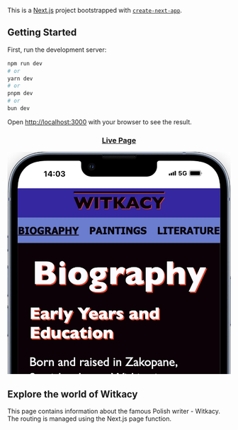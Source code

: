 This is a [Next.js](https://nextjs.org/) project bootstrapped with [`create-next-app`](https://github.com/vercel/next.js/tree/canary/packages/create-next-app).

## Getting Started

First, run the development server:

```bash
npm run dev
# or
yarn dev
# or
pnpm dev
# or
bun dev
```

Open [http://localhost:3000](http://localhost:3000) with your browser to see the result.

<h3 align="center"><a href="https://witkacytribute.netlify.app">Live Page</a></h3>

<div>
  <img src="https://raw.githubusercontent.com/ptrmad/witkacyNEXT/main/WtkcScreen.png" alt="Witkacy Page Screenshot" width="800px" height="auto" />
</div>

## Explore the world of Witkacy

This page contains information about the famous Polish writer - Witkacy. The routing is managed using the Next.js page function.

